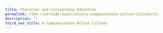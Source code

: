 ```yaml
---
title: Character and Citizenship Education
permalink: /the-riverside-experience/a-compassionate-active-citizen/cce/
description: ""
third_nav_title: A Compassionate Active Citizen
---
```

